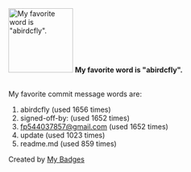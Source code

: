 <img src="https://my-badges.github.io/my-badges/favorite-word.png" alt="My favorite word is &quot;abirdcfly&quot;." title="My favorite word is &quot;abirdcfly&quot;." width="128">
<strong>My favorite word is &quot;abirdcfly&quot;.</strong>
<br><br>

My favorite commit message words are:

1. abirdcfly (used 1656 times)
2. signed-off-by: (used 1652 times)
3. <fp544037857@gmail.com> (used 1652 times)
4. update (used 1023 times)
5. readme.md (used 859 times)


Created by <a href="https://github.com/my-badges/my-badges">My Badges</a>